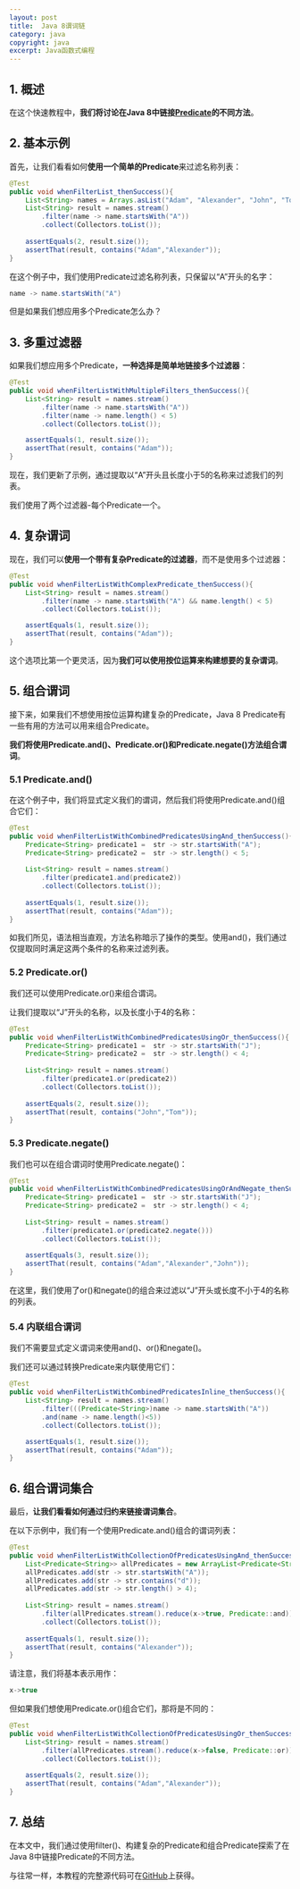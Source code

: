 ```yaml
---
layout: post
title:  Java 8谓词链
category: java
copyright: java
excerpt: Java函数式编程
---
```


## 1. 概述

在这个快速教程中，**我们将讨论在Java 8中链接[Predicate](https://www.baeldung.com/cs/predicates)的不同方法**。

## 2. 基本示例

首先，让我们看看如何**使用一个简单的Predicate**来过滤名称列表：

```java
@Test
public void whenFilterList_thenSuccess(){
    List<String> names = Arrays.asList("Adam", "Alexander", "John", "Tom");
    List<String> result = names.stream()
        .filter(name -> name.startsWith("A"))
        .collect(Collectors.toList());
    
    assertEquals(2, result.size());
    assertThat(result, contains("Adam","Alexander"));
}
```

在这个例子中，我们使用Predicate过滤名称列表，只保留以“A”开头的名字：

```java
name -> name.startsWith("A")
```

但是如果我们想应用多个Predicate怎么办？

## 3. 多重过滤器

如果我们想应用多个Predicate，**一种选择是简单地链接多个过滤器**：

```java
@Test
public void whenFilterListWithMultipleFilters_thenSuccess(){
    List<String> result = names.stream()
        .filter(name -> name.startsWith("A"))
        .filter(name -> name.length() < 5)
        .collect(Collectors.toList());

    assertEquals(1, result.size());
    assertThat(result, contains("Adam"));
}
```

现在，我们更新了示例，通过提取以“A”开头且长度小于5的名称来过滤我们的列表。

我们使用了两个过滤器-每个Predicate一个。

## 4. 复杂谓词

现在，我们可以**使用一个带有复杂Predicate的过滤器**，而不是使用多个过滤器：

```java
@Test
public void whenFilterListWithComplexPredicate_thenSuccess(){
    List<String> result = names.stream()
        .filter(name -> name.startsWith("A") && name.length() < 5)
        .collect(Collectors.toList());

    assertEquals(1, result.size());
    assertThat(result, contains("Adam"));
}
```

这个选项比第一个更灵活，因为**我们可以使用按位运算来构建想要的复杂谓词**。

## 5. 组合谓词

接下来，如果我们不想使用按位运算构建复杂的Predicate，Java 8 Predicate有一些有用的方法可以用来组合Predicate。

**我们将使用Predicate.and()、Predicate.or()和Predicate.negate()方法组合谓词**。

### 5.1 Predicate.and()

在这个例子中，我们将显式定义我们的谓词，然后我们将使用Predicate.and()组合它们：

```java
@Test
public void whenFilterListWithCombinedPredicatesUsingAnd_thenSuccess(){
    Predicate<String> predicate1 =  str -> str.startsWith("A");
    Predicate<String> predicate2 =  str -> str.length() < 5;
  
    List<String> result = names.stream()
        .filter(predicate1.and(predicate2))
        .collect(Collectors.toList());
        
    assertEquals(1, result.size());
    assertThat(result, contains("Adam"));
}
```

如我们所见，语法相当直观，方法名称暗示了操作的类型。使用and()，我们通过仅提取同时满足这两个条件的名称来过滤列表。

### 5.2 Predicate.or()

我们还可以使用Predicate.or()来组合谓词。

让我们提取以“J”开头的名称，以及长度小于4的名称：

```java
@Test
public void whenFilterListWithCombinedPredicatesUsingOr_thenSuccess(){
    Predicate<String> predicate1 =  str -> str.startsWith("J");
    Predicate<String> predicate2 =  str -> str.length() < 4;
    
    List<String> result = names.stream()
        .filter(predicate1.or(predicate2))
        .collect(Collectors.toList());
    
    assertEquals(2, result.size());
    assertThat(result, contains("John","Tom"));
}
```

### 5.3 Predicate.negate()

我们也可以在组合谓词时使用Predicate.negate()：

```java
@Test
public void whenFilterListWithCombinedPredicatesUsingOrAndNegate_thenSuccess(){
    Predicate<String> predicate1 =  str -> str.startsWith("J");
    Predicate<String> predicate2 =  str -> str.length() < 4;
    
    List<String> result = names.stream()
        .filter(predicate1.or(predicate2.negate()))
        .collect(Collectors.toList());
    
    assertEquals(3, result.size());
    assertThat(result, contains("Adam","Alexander","John"));
}
```

在这里，我们使用了or()和negate()的组合来过滤以“J”开头或长度不小于4的名称的列表。

### 5.4 内联组合谓词

我们不需要显式定义谓词来使用and()、or()和negate()。

我们还可以通过转换Predicate来内联使用它们：

```java
@Test
public void whenFilterListWithCombinedPredicatesInline_thenSuccess(){
    List<String> result = names.stream()
        .filter(((Predicate<String>)name -> name.startsWith("A"))
        .and(name -> name.length()<5))
        .collect(Collectors.toList());

    assertEquals(1, result.size());
    assertThat(result, contains("Adam"));
}
```

## 6. 组合谓词集合

最后，**让我们看看如何通过归约来链接谓词集合**。

在以下示例中，我们有一个使用Predicate.and()组合的谓词列表：

```java
@Test
public void whenFilterListWithCollectionOfPredicatesUsingAnd_thenSuccess(){
    List<Predicate<String>> allPredicates = new ArrayList<Predicate<String>>();
    allPredicates.add(str -> str.startsWith("A"));
    allPredicates.add(str -> str.contains("d"));        
    allPredicates.add(str -> str.length() > 4);
    
    List<String> result = names.stream()
        .filter(allPredicates.stream().reduce(x->true, Predicate::and))
        .collect(Collectors.toList());
    
    assertEquals(1, result.size());
    assertThat(result, contains("Alexander"));
}
```

请注意，我们将基本表示用作：

```java
x->true
```

但如果我们想使用Predicate.or()组合它们，那将是不同的：

```java
@Test
public void whenFilterListWithCollectionOfPredicatesUsingOr_thenSuccess(){
    List<String> result = names.stream()
        .filter(allPredicates.stream().reduce(x->false, Predicate::or))
        .collect(Collectors.toList());
    
    assertEquals(2, result.size());
    assertThat(result, contains("Adam","Alexander"));
}
```

## 7. 总结

在本文中，我们通过使用filter()、构建复杂的Predicate和组合Predicate探索了在Java 8中链接Predicate的不同方法。

与往常一样，本教程的完整源代码可在[GitHub](https://github.com/tuyucheng7/taketoday-tutorial4j/tree/master/java-core-modules/java-function)上获得。